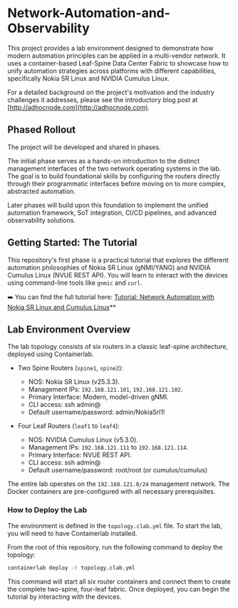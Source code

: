 # Network-Automation-and-Observability

This project provides a lab environment designed to demonstrate how modern automation principles can be applied in a multi-vendor network. It uses a container-based Leaf-Spine Data Center Fabric to showcase how to unify automation strategies across platforms with different capabilities, specifically Nokia SR Linux and NVIDIA Cumulus Linux.

For a detailed background on the project's motivation and the industry challenges it addresses, please see the introductory blog post at [http://adhocnode.com](http://adhocnode.com).

## Phased Rollout

The project will be developed and shared in phases.

The initial phase serves as a hands-on introduction to the distinct management interfaces of the two network operating systems in the lab. The goal is to build foundational skills by configuring the routers directly through their programmatic interfaces before moving on to more complex, abstracted automation.

Later phases will build upon this foundation to implement the unified automation framework, SoT integration, CI/CD pipelines, and advanced observability solutions.

## Getting Started: The Tutorial

This repository's first phase is a practical tutorial that explores the different automation philosophies of Nokia SR Linux (gNMI/YANG) and NVIDIA Cumulus Linux (NVUE REST API). You will learn to interact with the devices using command-line tools like `gnmic` and `curl`.

➡️ You can find the full tutorial here: [Tutorial: Network Automation with Nokia SR Linux and Cumulus Linux](LINK_TO_LINKEDIN_POST)**

## Lab Environment Overview

The lab topology consists of six routers in a classic leaf-spine architecture, deployed using Containerlab.

- Two Spine Routers (`spine1`, `spine2`):
  - NOS: Nokia SR Linux (v25.3.3).
  - Management IPs: `192.168.121.101`, `192.168.121.102`.
  - Primary Interface: Modern, model-driven gNMI.
  - CLI access: ssh admin@<mgmt IP or host name>
  - Default username/password: admin/NokiaSrl1! 

- Four Leaf Routers (`leaf1` to `leaf4`):
  - NOS: NVIDIA Cumulus Linux (v5.3.0).
  - Management IPs: `192.168.121.111` to `192.168.121.114`.
  - Primary Interface: NVUE REST API.
  - CLI access: ssh admin@<mgmt IP or host bame>
  - Default username/password: root/root (or cumulus/cumulus)

The entire lab operates on the `192.168.121.0/24` management network. The Docker containers are pre-configured with all necessary prerequisites.

### How to Deploy the Lab

The environment is defined in the `topology.clab.yml` file. To start the lab, you will need to have Containerlab installed.

From the root of this repository, run the following command to deploy the topology:
```bash
containerlab deploy -t topology.clab.yml
```
This command will start all six router containers and connect them to create the complete two-spine, four-leaf fabric. Once deployed, you can begin the tutorial by interacting with the devices.
